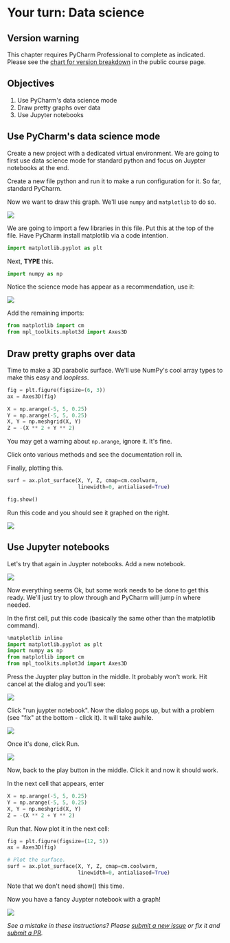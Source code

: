 # Your turn: Data science

## Version warning

This chapter requires PyCharm Professional to complete as indicated. Please see the [chart for version breakdown](https://training.talkpython.fm/courses/explore_pycharm/mastering-pycharm-ide#editions) in the public course page.

## Objectives

1. Use PyCharm's data science mode
2. Draw pretty graphs over data
3. Use Jupyter notebooks

## Use PyCharm's data science mode

Create a new project with a dedicated virtual environment. We are going to first use data science mode for standard python and focus on Juypter notebooks at the end.

Create a new file python and run it to make a run configuration for it. So far, standard PyCharm.

Now we want to draw this graph. We'll use `numpy` and `matplotlib` to do so.

![](./resources/1-graph.png)

We are going to import a few libraries in this file. Put this at the top of the file. Have PyCharm install matplotlib via a code intention.

```python
import matplotlib.pyplot as plt
```

Next, **TYPE** this.

```python
import numpy as np
```

Notice the science mode has appear as a recommendation, use it:

![](./resources/2-science-mode.png)

Add the remaining imports:

```python
from matplotlib import cm
from mpl_toolkits.mplot3d import Axes3D
```

## Draw pretty graphs over data

Time to make a 3D parabolic surface. We'll use NumPy's cool array types to make this easy and *loopless*.

```python
fig = plt.figure(figsize=(6, 3))
ax = Axes3D(fig)

X = np.arange(-5, 5, 0.25)
Y = np.arange(-5, 5, 0.25)
X, Y = np.meshgrid(X, Y)
Z = -(X ** 2 + Y ** 2)
```

You may get a warning about `np.arange`, ignore it. It's fine.

Click onto various methods and see the documentation roll in.

Finally, plotting this.

```python
surf = ax.plot_surface(X, Y, Z, cmap=cm.coolwarm,
                       linewidth=0, antialiased=True)

fig.show()
```

Run this code and you should see it graphed on the right.

![](./resources/3-graph.png)

## Use Jupyter notebooks

Let's try that again in Juypter notebooks. Add a new notebook.

![](./resources/4-new-notebook.png)

Now everything seems Ok, but some work needs to be done to get this ready. We'll just try to plow through and PyCharm will jump in where needed.

In the first cell, put this code (basically the same other than the matplotlib command).

```python
%matplotlib inline
import matplotlib.pyplot as plt
import numpy as np
from matplotlib import cm
from mpl_toolkits.mplot3d import Axes3D
```

Press the Juypter play button in the middle. It probably won't work. Hit cancel at the dialog and you'll see:

![](./resources/5-cantrun.png)

Click "run juypter notebook". Now the dialog pops up, but with a problem (see "fix" at the bottom - click it). It will take awhile.

![](./resources/6-fix-run.png)

Once it's done, click Run.

![](./resources/7-running.png)

Now, back to the play button in the middle. Click it and now it should work.

In the next cell that appears, enter 

```python
X = np.arange(-5, 5, 0.25)
Y = np.arange(-5, 5, 0.25)
X, Y = np.meshgrid(X, Y)
Z = -(X ** 2 + Y ** 2)
```

Run that. Now plot it in the next cell:

```python
fig = plt.figure(figsize=(12, 5))
ax = Axes3D(fig)

# Plot the surface.
surf = ax.plot_surface(X, Y, Z, cmap=cm.coolwarm,
                       linewidth=0, antialiased=True)
```

Note that we don't need show() this time.

Now you have a fancy Juypter notebook with a graph!

![](./resources/8-notebook.png)

*See a mistake in these instructions? Please [submit a new issue](https://github.com/talkpython/mastering-pycharm-course/issues) or fix it and [submit a PR](https://github.com/talkpython/mastering-pycharm-course/pulls).*
